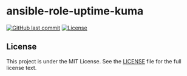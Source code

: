 # ansible-role-uptime-kuma

[![GitHub last commit](https://img.shields.io/github/last-commit/ursinn/ansible-role-uptime-kuma?logo=github&style=for-the-badge)](https://github.com/ursinn/ansible-role-uptime-kuma/commits)
[![License](https://img.shields.io/github/license/ursinn/ansible-role-uptime-kuma?style=for-the-badge)](https://github.com/ursinn/ansible-role-uptime-kuma/blob/main/LICENSE)

## License

This project is under the MIT License. See the [LICENSE](https://github.com/ursinn/ansible-role-uptime-kuma/blob/main/LICENSE) file for the full license text.
